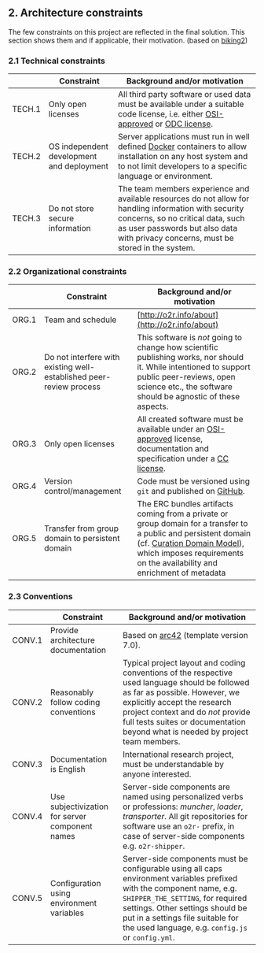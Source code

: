## 2. Architecture constraints

The few constraints on this project are reflected in the final solution. This section shows them and if applicable, their motivation. (based on [biking2](https://biking.michael-simons.eu/docs/index.html#section-architecture-constraints))

### 2.1 Technical constraints

&nbsp; | Constraint | Background and/or motivation
------ | ---------- | ----------------------------
TECH.1 | Only open licenses | All third party software or used data must be available under a suitable code license, i.e. either [OSI-approved](https://opensource.org/licenses) or [ODC license](https://opendatacommons.org/licenses).
TECH.2 | OS independent development and deployment | Server applications must run in well defined [Docker](https://docker.com) containers to allow installation on any host system and to not limit developers to a specific language or environment.
TECH.3 | Do not store secure information | The team members experience and available resources do not allow for handling information with security concerns, so no critical data, such as user passwords but also data with privacy concerns, must be stored in the system.

### 2.2 Organizational constraints

&nbsp; | Constraint | Background and/or motivation
------ | ---------- | ----------------------------
ORG.1 | Team and schedule | [http://o2r.info/about](http://o2r.info/about)
ORG.2 | Do not interfere with existing well-established peer-review process | This software is _not_ going to change how scientific publishing works, nor should it. While intentioned to support public peer-reviews, open science etc., the software should be agnostic of these aspects.
ORG.3 | Only open licenses | All created software must be available under an [OSI-approved](https://opensource.org/licenses) license, documentation and specification under a [CC license](https://creativecommons.org/licenses).
ORG.4 | Version control/management | Code must be versioned using `git` and published on [GitHub](https://github.com/o2r-project).
ORG.5 | Transfer from group domain to persistent domain | The ERC bundles artifacts coming from a private or group domain for a transfer to a public and persistent domain (cf. [Curation Domain Model](http://www.forschungsdaten.org/index.php/Curation_Domain_Model)), which imposes requirements on the availability and enrichment of metadata

### 2.3 Conventions

&nbsp; | Constraint | Background and/or motivation
------ | ---------- | ----------------------------
CONV.1 | Provide architecture documentation | Based on [arc42](http://arc42.org/) (template version 7.0).
CONV.2 | Reasonably follow coding conventions | Typical project layout and coding conventions of the respective used language should be followed as far as possible. However, we explicitly accept the research project context and do _not_ provide full tests suites or documentation beyond what is needed by project team members.
CONV.3 | Documentation is English | International research project, must be understandable by anyone interested.
CONV.4 | Use subjectivization for server component names | Server-side components are named using personalized verbs or professions: _muncher_, _loader_, _transporter_. All git repositories for software use an `o2r-` prefix, in case of server-side components e.g. `o2r-shipper`.
CONV.5 | Configuration using environment variables | Server-side components must be configurable using all caps environment variables prefixed with the component name, e.g. `SHIPPER_THE_SETTING`, for required settings. Other settings should be put in a settings file suitable for the used language, e.g. `config.js` or `config.yml`.
